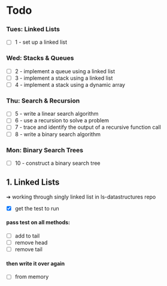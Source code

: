 # Todo
### Tues: Linked Lists
- [ ] 1 - set up a linked list

### Wed: Stacks & Queues
- [ ] 2 - implement a queue using a linked list
- [ ] 3 - implement a stack using a linked list
- [ ] 4 - implement a stack using a dynamic array

### Thu: Search & Recursion
- [ ] 5 - write a linear search algorithm
- [ ] 6 - use a recursion to solve a problem
- [ ] 7 - trace and identify the output of a recursive function call
- [ ] 8 - write a binary search algorithm

### Mon: Binary Search Trees
- [ ] 10 - construct a binary search tree

## 1. Linked Lists

➔  working through singly linked list in ls-datastructures repo
	
- [x] get the test to run

#### pass test on all methods:
- [ ] add to tail
- [ ] remove head
- [ ] remove tail

#### then write it over again 
- [ ] from memory

